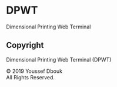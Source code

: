 # DPWT

Dimensional Printing Web Terminal

## Copyright
Dimensional Printing Web Terminal (DPWT)

© 2019  Youssef Dbouk\
All Rights Reserved.
